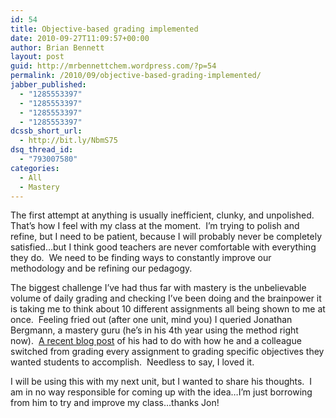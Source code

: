 ```yaml
---
id: 54
title: Objective-based grading implemented
date: 2010-09-27T11:09:57+00:00
author: Brian Bennett
layout: post
guid: http://mrbennettchem.wordpress.com/?p=54
permalink: /2010/09/objective-based-grading-implemented/
jabber_published:
  - "1285553397"
  - "1285553397"
  - "1285553397"
  - "1285553397"
dcssb_short_url:
  - http://bit.ly/NbmS75
dsq_thread_id:
  - "793007580"
categories:
  - All
  - Mastery
---
```

The first attempt at anything is usually inefficient, clunky, and unpolished.  That&#8217;s how I feel with my class at the moment.  I&#8217;m trying to polish and refine, but I need to be patient, because I will probably never be completely satisfied&#8230;but I think good teachers are never comfortable with everything they do.  We need to be finding ways to constantly improve our methodology and be refining our pedagogy.

The biggest challenge I&#8217;ve had thus far with mastery is the unbelievable volume of daily grading and checking I&#8217;ve been doing and the brainpower it is taking me to think about 10 different assignments all being shown to me at once.  Feeling fried out (after one unit, mind you) I queried Jonathan Bergmann, a mastery guru (he&#8217;s in his 4th year using the method right now).  [A recent blog post](http://blendedclassroom.blogspot.com/2010/09/assessing-in-mastery-learning-what-we.html) of his had to do with how he and a colleague switched from grading every assignment to grading specific objectives they wanted students to accomplish.  Needless to say, I loved it.

I will be using this with my next unit, but I wanted to share his thoughts.  I am in no way responsible for coming up with the idea&#8230;I&#8217;m just borrowing from him to try and improve my class&#8230;thanks Jon!
